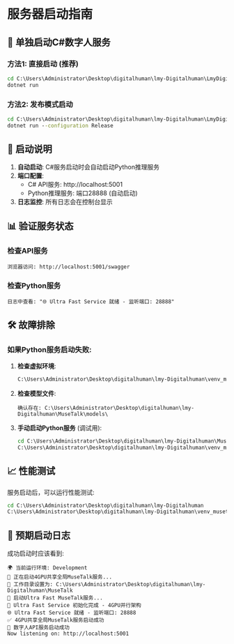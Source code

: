 # 服务器启动指南

## 🎯 单独启动C#数字人服务

### 方法1: 直接启动 (推荐)

```cmd
cd C:\Users\Administrator\Desktop\digitalhuman\lmy-Digitalhuman\LmyDigitalHuman
dotnet run
```

### 方法2: 发布模式启动

```cmd
cd C:\Users\Administrator\Desktop\digitalhuman\lmy-Digitalhuman\LmyDigitalHuman
dotnet run --configuration Release
```

## 🔧 启动说明

1. **自动启动**: C#服务启动时会自动启动Python推理服务
2. **端口配置**: 
   - C# API服务: http://localhost:5001
   - Python推理服务: 端口28888 (自动启动)
3. **日志监控**: 所有日志会在控制台显示

## 📊 验证服务状态

### 检查API服务
```
浏览器访问: http://localhost:5001/swagger
```

### 检查Python服务
```
日志中查看: "🌐 Ultra Fast Service 就绪 - 监听端口: 28888"
```

## 🛠️ 故障排除

### 如果Python服务启动失败:

1. **检查虚拟环境**:
   ```cmd
   C:\Users\Administrator\Desktop\digitalhuman\lmy-Digitalhuman\venv_musetalk\Scripts\activate
   ```

2. **检查模型文件**:
   ```
   确认存在: C:\Users\Administrator\Desktop\digitalhuman\lmy-Digitalhuman\MuseTalk\models\
   ```

3. **手动启动Python服务** (调试用):
   ```cmd
   cd C:\Users\Administrator\Desktop\digitalhuman\lmy-Digitalhuman\MuseTalkEngine
   C:\Users\Administrator\Desktop\digitalhuman\lmy-Digitalhuman\venv_musetalk\Scripts\python.exe start_ultra_fast_service.py --port 28888
   ```

## 📈 性能测试

服务启动后，可以运行性能测试:
```cmd
cd C:\Users\Administrator\Desktop\digitalhuman\lmy-Digitalhuman
C:\Users\Administrator\Desktop\digitalhuman\lmy-Digitalhuman\venv_musetalk\Scripts\python.exe test_ultra_fast_performance.py
```

## 🎯 预期启动日志

成功启动时应该看到:
```
🌍 当前运行环境: Development
🚀 正在启动4GPU共享全局MuseTalk服务...
🔧 工作目录设置为: C:\Users\Administrator\Desktop\digitalhuman\lmy-Digitalhuman\MuseTalk
🚀 启动Ultra Fast MuseTalk服务...
🚀 Ultra Fast Service 初始化完成 - 4GPU并行架构
🌐 Ultra Fast Service 就绪 - 监听端口: 28888
✅ 4GPU共享全局MuseTalk服务启动成功
🚀 数字人API服务启动成功
Now listening on: http://localhost:5001
```
